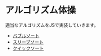 # アルゴリズム体操

適当なアルゴリズムをJSで実装していきます。

- [バブルソート](https://hikiroom.github.io/algorithm-exersise/bubble-sort.html)
- [スリープソート](https://hikiroom.github.io/algorithm-exersise/sleep-sort.html)
- [クイックソート](https://hikiroom.github.io/algorithm-exersise/quick-sort.html)